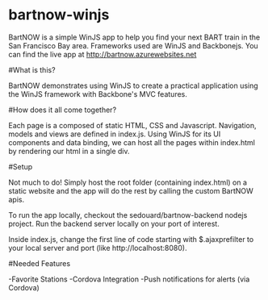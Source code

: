 bartnow-winjs
=============

BartNOW is a simple WinJS app to help you find your next BART train in the San Francisco Bay area. Frameworks used are WinJS and Backbonejs. You can find the live app at http://bartnow.azurewebsites.net

#What is this?

BartNOW demonstrates using WinJS to create a practical application using the WinJS framework with Backbone's MVC features.

#How does it all come together?

Each page is a composed of static HTML, CSS and Javascript. Navigation, models and views are defined in index.js. Using WinJS for
its UI components and data binding, we can host all the pages within index.html by rendering our html in a single div.

#Setup

Not much to do! Simply host the root folder (containing index.html) on a static website and the app will do the rest by calling the custom BartNOW apis.

To run the app locally, checkout the sedouard/bartnow-backend nodejs project. Run the backend server locally on your port of interest. 

Inside index.js, change the first line of code starting with $.ajaxprefilter to your local server and port (like http://localhost:8080).

#Needed Features

-Favorite Stations
-Cordova Integration
-Push notifications for alerts (via Cordova)
